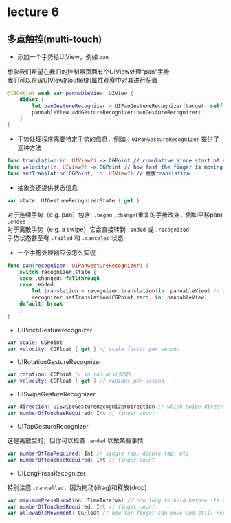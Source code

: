 # lecture 6

## 多点触控(multi-touch)

- 添加一个手势给UIView，例如 `pan`

想象我们希望在我们的控制器页面有个UIView处理“pan”手势<br>
我们可以在该UIView的outlet的属性观察中对其进行配置
  
```swift
@IBOutlet weak var pannableView: UIView {
    didSet {
        let panGestureRecognizer = UIPanGestureRecognizer(target: self, action: #selector(ViewController.pan(recognizer:)))
        pannableView.addGestureRecognizer(panGestureRecognizer)
    }
}
```
  
- 手势处理程序需要特定手势的信息，例如：`UIPanGestureRecognizer` 提供了三种方法
  
```swift
func translation(in: UIView?) -> CGPoint // cumulative since start of recognition(自开始确认以来累计)
func velocity(in: UIView?) -> CGPoint // how fast the finger is moving(points/s)（手指移动的速度(点/秒)）
func setTranslation(CGPoint, in: UIView?) // 重置translation
```
   
- 抽象类还提供状态信息
  
```swift
var state: UIGestureRecognizerState { get } 
```
  
对于连续手势（e.g. pan）包含: `.began` `.change`(重复的手势改变，例如平移pan) `.ended`<br>
对于离散手势（e.g. a swipe）它会直接转到 `.ended` 或 `.recognized`<br>
手势状态甚至有 `.failed` 和 `.canceled` 状态
  
- 一个手势处理器应该怎么实现
  
```swift
func pan(recognizer: UIPanGestureRecognizer) {
    switch recognizer.state {
    case .changed: fallthrough
    case .ended:
        let translation = recognizer.translation(in: pannableView) // update anything that depends on the pan gesture using translation.x and .y
        recognizer.setTranslation(CGPoint.zero, in: pannableView)
    default: break
    }
}
```
  
- UIPinchGesturerecognizer
  
```swift
var scale: CGPoint 
var velocity: CGFloat { get } // scale factor per second
```
  
- UIRotationGestureRecognizer
  
```swift
var rotation: CGPoint // in radians(弧度)
var velocity: CGFloat { get } // radians per second
```
  
- UISwipeGestureRecognizer
  
```swift
var direction: UISwipeGestureRecognizerDirection // which swipe directions you want
var numberOfTouchesRequired: Int // finger count
```
  
- UITapGestureRecognizer
  
这是离散型的，但你可以检查 `.ended` 以做某些事情
  
```swift
var numberOfTapRequired: Int // single tap, double tap, etc
var numberOfTouchedRequired: Int // finger count
```
  
- UILongPressRecognizer
  
特别注意 `.cancelled`，因为拖动(drag)和释放(drop)
  
```swift
var minimumPressDuration: TimeInterval // how long to hold before its recognized
var numberOfTouchesRequired: Int // finger count
var allowableMovement: CGFloat // how far finger can move and still recognizer(手势能识别到多远)
```

